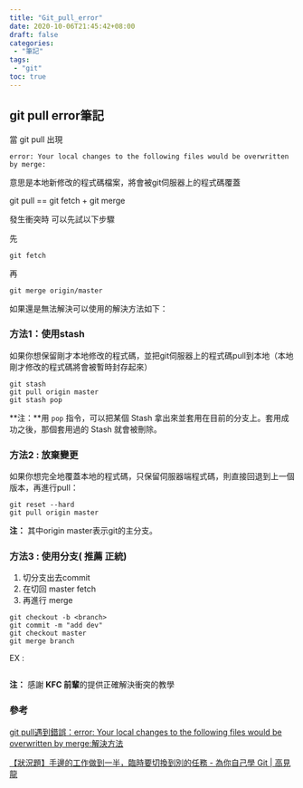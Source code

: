 ```yaml
---
title: "Git_pull_error"
date: 2020-10-06T21:45:42+08:00
draft: false
categories:
 - "筆記"
tags:
 - "git"
toc: true
---
```

## git pull error筆記
<!--more-->

當 git pull  出現

```shell
error: Your local changes to the following files would be overwritten by merge:
```

意思是本地新修改的程式碼檔案，將會被git伺服器上的程式碼覆蓋

git pull == git fetch + git merge

發生衝突時 可以先試以下步驟

先

```shell
git fetch 
```

再
```shell
git merge origin/master
```

如果還是無法解決可以使用的解決方法如下：


### 方法1：使用stash

如果你想保留剛才本地修改的程式碼，並把git伺服器上的程式碼pull到本地（本地剛才修改的程式碼將會被暫時封存起來）

```shell
git stash 
git pull origin master
git stash pop
```

**注：**用 `pop` 指令，可以把某個 Stash 拿出來並套用在目前的分支上。套用成功之後，那個套用過的 Stash 就會被刪除。

### 方法2 : 放棄變更

如果你想完全地覆蓋本地的程式碼，只保留伺服器端程式碼，則直接回退到上一個版本，再進行pull：

```shell
git reset --hard
git pull origin master
```

**注：** 其中origin master表示git的主分支。

### 方法3 : 使用分支( 推薦 正統)

1. 切分支出去commit
2. 在切回 master fetch
3. 再進行 merge

```shell
git checkout -b <branch>
git commit -m "add dev" 
git checkout master 
git merge branch
```

EX :

```shell

```



**注：**  感謝 **KFC 前輩**的提供正確解決衝突的教學



### 參考

[git pull遇到錯誤：error: Your local changes to the following files would be overwritten by merge:解決方法](https://www.itread01.com/content/1545046022.html)

[【狀況題】手邊的工作做到一半，臨時要切換到別的任務 - 為你自己學 Git | 高見龍](https://gitbook.tw/chapters/faq/stash.html)


